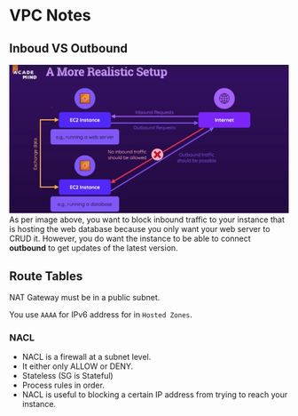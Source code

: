 # VPC Notes

## Inboud VS Outbound

![inbound_vs_outbound](images/inbound_vs_outbound.jpg)
As per image above, you want to block inbound traffic to your instance that is hosting the web database because you only want your web server to CRUD it. However, you do want the instance to be able to connect **outbound** to get updates of the latest version.

## Route Tables

NAT Gateway must be in a public subnet.

You use `AAAA` for IPv6 address for in `Hosted Zones`.

### NACL

- NACL is a firewall at a subnet level.
- It either only ALLOW or DENY.
- Stateless (SG is Stateful)
- Process rules in order.
- NACL is useful to blocking a certain IP address from trying to reach your instance.
